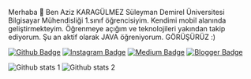Merhaba 👋
Ben Aziz KARAGÜLMEZ Süleyman Demirel Üniversitesi Bilgisayar Mühendisliği 1.sınıf öğrencisiyim. Kendimi mobil alanında geliştirmekteyim. Öğrenmeye açığım ve teknolojileri yakından takip ediyorum.
Şu an aktif olarak JAVA öğreniyorum. GÖRÜŞÜRÜZ :)


[![Github Badge](https://img.shields.io/badge/-Github-000?style=quare&labelColor=000&logo=Github&logoColor=white&link=link)](link) 
[![Instagram Badge](https://img.shields.io/badge/-Instagram-C13584?style=flat-quare&labelColor=C13584&logo=instagram&logoColor=white&link=link)](link) 
[![Medium Badge](https://img.shields.io/badge/-Medium-757575?style=flat-quare&labelColor=757575&logo=Medium&logoColor=white&link=link)](link) 
[![Blogger Badge](https://img.shields.io/badge/-Blogger-FF9800?style=flat-quare&labelColor=FF9800&logo=Blogger&logoColor=white&link=link)](link)



![Github stats 1](https://github-readme-stats.vercel.app/api?username=kullanıcıadınız&show_icons=true&theme=gradient) 
![Github stats 2](https://github-readme-stats.vercel.app/api?username=kullanıcıadınız&show_icons=true&theme=radical)
